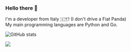### Hello there 👋

I'm a developer from Italy 🇮🇹! (I don't drive a Fiat Panda)  
My main programming languages are Python and Go.  

![GitHub stats](https://github-readme-stats.vercel.app/api?username=doggyhaha&show_icons=true&count_private=true&theme=github_dark)

![](https://raw.githubusercontent.com/doggyhaha/github-stats/master/generated/languages.svg#gh-dark-mode-only)
